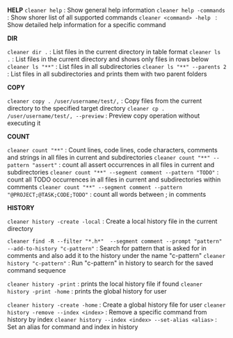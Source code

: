 **HELP**
`cleaner help` : Show general help information
`cleaner help -commands` : Show shorer list of all supported commands
`cleaner <command> -help ` : Show detailed help information for a specific command


**DIR**

`cleaner dir .` : List files in the current directory in table format
`cleaner ls .` : List files in the current directory and shows only files in rows below
`cleaner ls "**"` : List files in all subdirectories
`cleaner ls "**" --parents 2` : List files in all subdirectories and prints them with two parent folders

**COPY**

`cleaner copy . /user/username/test/,` : Copy files from the current directory to the specified target directory
`cleaner cp . /user/username/test/, --preview` : Preview copy operation without executing it


**COUNT**

`cleaner count "**"` : Count lines, code lines, code characters, comments and strings in all files in current and subdirectories
`cleaner count "**" --pattern "assert"` : count all assert occurrences in all files in current and subdirectories
`cleaner count "**" --segment comment --pattern "TODO"` : count all TODO occurrences in all files in current and subdirectories within comments
`cleaner count "**" --segment comment --pattern "@PROJECT;@TASK;CODE;TODO"` : count all words between ; in comments

**HISTORY**

`cleaner history -create -local` : Create a local history file in the current directory 

`cleaner find -R --filter "*.h*"  --segment comment --prompt "pattern" --add-to-history "c-pattern"` : Search for pattern that is asked for in comments and also add it to the history under the name "c-pattern"
`cleaner history "c-pattern"` : Run "c-pattern" in history to search for the saved command sequence

`cleaner history -print` : prints the local history file if found
`cleaner history -print -home` : prints the global history for user

`cleaner history -create -home` : Create a global history file for user
`cleaner history -remove --index <index>` : Remove a specific command from history by index
`cleaner history --index <index> --set-alias <alias>` : Set an alias for command and index in history


